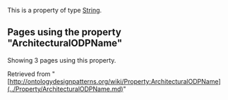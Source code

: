 This is a property of type [String](../Type/String.md "Type:String").




  


## Pages using the property "ArchitecturalODPName"


Showing 3 pages using this property.



Retrieved from "[http://ontologydesignpatterns.org/wiki/Property:ArchitecturalODPName](../Property/ArchitecturalODPName.md)"